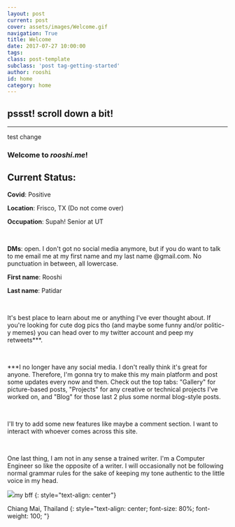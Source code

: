 ```yaml
---
layout: post
current: post
cover: assets/images/Welcome.gif
navigation: True
title: Welcome
date: 2017-07-27 10:00:00
tags: 
class: post-template
subclass: 'post tag-getting-started'
author: rooshi
id: home
category: home
---
```

## pssst! scroll down a bit!

-----------------------



test change



### Welcome to ***rooshi.me***! 

## Current Status: 



**Covid**: Positive

**Location**: Frisco, TX (Do not come over)

**Occupation**: Supah! Senior at UT

<br>

**DMs**: open. I don't got no social media anymore, but if you do want to talk to me email me at my first name and my last name @gmail.com. No punctuation in between, all lowercase.

**First name**: Rooshi

**Last name**: Patidar

<br>

It's best place to learn about me or anything I've ever thought about. If you're looking for cute dog pics tho (and maybe some funny and/or politic-y memes) you can head over to my twitter account and peep my retweets***.

<br>

***I no longer have any social media. I don't really think it's great for anyone. Therefore, I'm gonna try to make this my main platform and post some updates every now and then. Check out the top tabs: "Gallery" for picture-based posts, "Projects" for any creative or technical projects I've worked on, and "Blog" for those last 2 plus some normal blog-style posts.

<br>

I'll try to add some new features like maybe a comment section. I want to interact with whoever comes across this site.

<br>

One last thing, I am not in any sense a trained writer. I'm a Computer Engineer so like the opposite of a writer. I will occasionally not be following normal grammar rules for the sake of keeping my tone authentic to the little voice in my head.

![](/assets/images/Welcome.gif)my bff
{: style="text-align: center"}

Chiang Mai, Thailand
{: style="text-align: center; font-size: 80%; font-weight: 100; "}



<br>

<br>